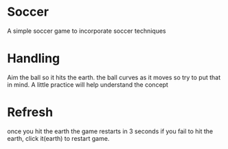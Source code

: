 # Soccer
 A simple soccer game to incorporate soccer techniques

# Handling
 Aim the ball so it hits the earth.
 the ball curves as it moves so try to put that in mind.
 A little practice will help understand the concept

# Refresh
 once you hit the earth the game restarts in 3 seconds
 if you fail to hit the earth, click it(earth) to restart game.
